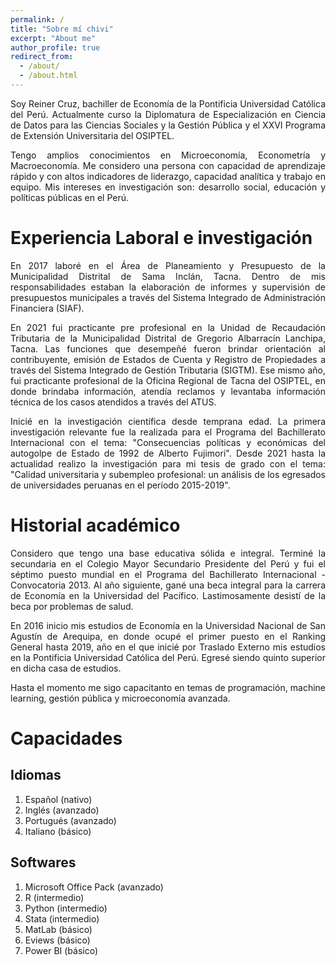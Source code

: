 ```yaml
---
permalink: /
title: "Sobre mí chivi"
excerpt: "About me"
author_profile: true
redirect_from: 
  - /about/
  - /about.html
---
```

<p align="justify">
Soy Reiner Cruz, bachiller de Economía de la Pontificia Universidad Católica del Perú. Actualmente curso la Diplomatura de Especialización en Ciencia de Datos para las Ciencias Sociales y la Gestión Pública y el XXVI Programa de Extensión Universitaria del OSIPTEL.
</p>
<p align="justify">
Tengo amplios conocimientos en Microeconomía, Econometría y Macroeconomía. Me considero una persona con capacidad de aprendizaje rápido y con altos indicadores de liderazgo, capacidad analítica y trabajo en equipo. Mis intereses en investigación son: desarrollo social, educación y políticas públicas en el Perú.
</p>


Experiencia Laboral e investigación
======

<p align="justify">
En 2017 laboré en el Área de Planeamiento y Presupuesto de la Municipalidad Distrital de Sama Inclán, Tacna. Dentro de mis responsabilidades estaban la elaboración de informes y supervisión de presupuestos municipales a través del Sistema Integrado de Administración Financiera (SIAF).  
</p>
<p align="justify">
En 2021 fui practicante pre profesional en la Unidad de Recaudación Tributaria de la Municipalidad Distrital de Gregorio Albarracín Lanchipa, Tacna. Las funciones que desempeñé fueron brindar orientación al contribuyente, emisión de Estados de Cuenta y Registro de Propiedades a través del Sistema Integrado de Gestión Tributaria (SIGTM). Ese mismo año, fui practicante profesional de la Oficina Regional de Tacna del OSIPTEL, en donde brindaba información, atendía reclamos y levantaba información técnica de los casos atendidos a través del ATUS.   
</p>
<p align="justify">
Inicié en la investigación científica desde temprana edad. La primera investigación relevante fue la realizada para el Programa del Bachillerato Internacional con el tema: "Consecuencias políticas y económicas del autogolpe de Estado de 1992 de Alberto Fujimori". Desde 2021 hasta la actualidad realizo la investigación para mi tesis de grado con el tema: "Calidad universitaria y subempleo profesional: un análisis de los egresados de universidades peruanas en el período 2015-2019".
</p>


Historial académico
======

<p align="justify">
Considero que tengo una base educativa sólida e integral. Terminé la secundaria en el Colegio Mayor Secundario Presidente del Perú y fui el séptimo puesto mundial en el Programa del Bachillerato Internacional - Convocatoria 2013. Al año siguiente, gané una beca integral para la carrera de Economía en la Universidad del Pacífico. Lastimosamente desistí de la beca por problemas de salud. 
</p>
<p align="justify">
En 2016 inicio mis estudios de Economía en la Universidad Nacional de San Agustín de Arequipa, en donde ocupé el primer puesto en el Ranking General hasta 2019, año en el que inicié por Traslado Externo mis estudios en la Pontificia Universidad Católica del Perú. Egresé siendo quinto superior en dicha casa de estudios.
</p>
<p align="justify">
Hasta el momento me sigo capacitanto en temas de programación, machine learning, gestión pública y microeconomía avanzada. 
</p>


Capacidades
======

Idiomas
------
1. Español (nativo)
1. Inglés (avanzado)
1. Portugués (avanzado)
1. Italiano (básico)

Softwares
------
1. Microsoft Office Pack (avanzado)
1. R (intermedio)
1. Python (intermedio)
1. Stata (intermedio)
1. MatLab (básico)
1. Eviews (básico)
1. Power BI (básico)


